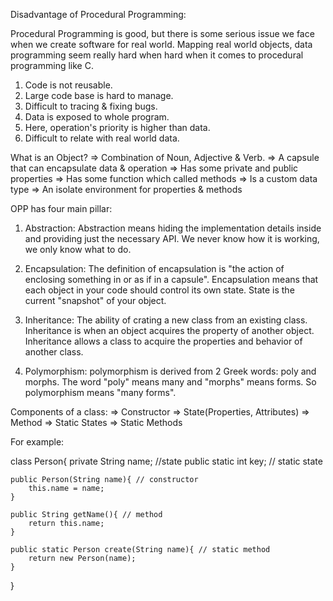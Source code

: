 <!-- ! Whatever you can see near beside you is an object -->

Disadvantage of Procedural Programming:

Procedural Programming is good, but there is some serious issue we face when we create software for real world. Mapping real world objects, data programming seem really hard when hard when it comes to procedural programming like C.

1. Code is not reusable.
2. Large code base is hard to manage.
3. Difficult to tracing & fixing bugs.
4. Data is exposed to whole program.
5. Here, operation's priority is higher than data.
6. Difficult to relate with real world data.

<!-- ! Class is a Blueprint to create multiple Object -->

What is an Object?
=> Combination of Noun, Adjective & Verb.
=> A capsule that can encapsulate data & operation
=> Has some private and public properties
=> Has some function which called methods
=> Is a custom data type
=> An isolate environment for properties & methods

<!-- ! Finding Objects, It's Properties and Methods are the main mechanism of learning Object Oriented Programming -->

<!-- ! Things that are important in OPP -->

<!-- But Object is not everything -->

OPP has four main pillar:

1. Abstraction: Abstraction means hiding the implementation details inside and providing just the necessary API. We never know how it is working, we only know what to do.

2. Encapsulation: The definition of encapsulation is "the action of enclosing something in or as if in a capsule". Encapsulation means that each object in your code should control its own state. State is the current "snapshot" of your object.

3. Inheritance: The ability of crating a new class from an existing class. Inheritance is when an object acquires the property of another object. Inheritance allows a class to acquire the properties and behavior of another class.

4. Polymorphism: polymorphism is derived from 2 Greek words: poly and morphs. The word "poly" means many and "morphs" means forms. So polymorphism means "many forms".

<!-- ! To implement abstraction we need to learn about encapsulation properly. -->

Components of a class:
=> Constructor
=> State(Properties, Attributes)
=> Method
=> Static States
=> Static Methods

For example:

class Person{
private String name; //state
public static int key; // static state

    public Person(String name){ // constructor
        this.name = name;
    }

    public String getName(){ // method
        return this.name;
    }

    public static Person create(String name){ // static method
        return new Person(name);
    }

}

<!-- ! Encapsulation means that each object in your code should control its own state. -->
